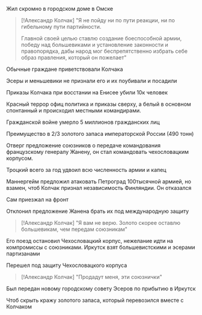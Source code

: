 Жил скромно в городском доме в Омске

> [!Александр Колчак]
> "Я не пойду ни по пути реакции, ни по
> гибельному пути партийности.
> 
> Главной своей целью ставлю создание
> боеспособной армии, победу над
> большевиками и установление
> законности и правопорядка, дабы народ
> мог беспрепятственно избрать себе образ
> правления, который он пожелает"

Обычные граждане приветствовали Колчака

Эсеры и меньшевики не признали его и их поубивали и посадили

Приказы Колчака при восстании на Енисее убили 10к человек

Красный террор офиц политика и приказы сверху, а белый в основном спонтанный и происходил местными командирами.

Гражданской войне умерло 5 миллионов гражданских лиц

Преимущество в 2/3 золотого запаса императорской России (490 тонн)

Отверг предложение союзников о передаче командования французскому генералу Жанену, он стал командовать чехословацким корпусом.

Троцкий всего за год удвоил всю численность армии и капец

Маннергейм предложил атаковать Петроград 100тысячной армией, но взамен, чтоб Колчак признал независимость Финляндии. Он отказался

Сам приезжал на фронт

Отклонил предложение Жанена брать их под международную защиту

> [!Александр Колчак]
> "Я вам не верю.
> Золото скорее оставлю большевикам, чем
> передам союзникам"

Его поезд остановил Чехословацкий корпус, нежелание идти на компромиссы с союзниками. Иркутск взят большевистскими и эсерами партизанами

Перешел под защиту Чехословацкого корпуса

> [!Александр Колчак]
> "Продадут меня, эти союзнички"
> 

Был передан новому городскому совету Эсеров по прибытию в Иркутск

Чтоб скрыть кражу золотого запаса, который перевозился вместе с Колчаком

